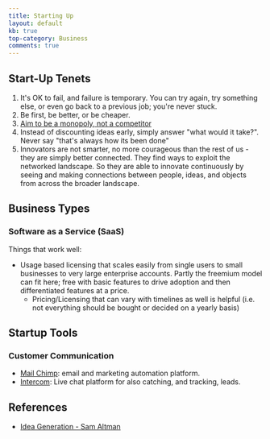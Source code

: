 ```yaml
---
title: Starting Up
layout: default
kb: true
top-category: Business
comments: true
---
```


## Start-Up Tenets 

1. It's OK to fail, and failure is temporary. You can try again, try something else, or even go back to a previous job; you're never stuck.
2. Be first, be better, or be cheaper.
3. [Aim to be a monopoly, not a competitor](https://www.youtube.com/watch?v=3Fx5Q8xGU8k)
4. Instead of discounting ideas early, simply answer "what would it take?". Never say "that's always how its been done"
5. Innovators are not smarter, no more courageous than the rest of us - they are simply better connected. They find ways to exploit the networked landscape. So they are able to innovate continuously by seeing and making connections between people, ideas, and objects from across the broader landscape.


## Business Types

### Software as a Service (SaaS)

Things that work well:
* Usage based licensing that scales easily from single users to small businesses to very large enterprise accounts. Partly the freemium model can fit here; free with basic features to drive adoption and then differentiated features at a price.
  + Pricing/Licensing that can vary with timelines as well is helpful (i.e. not everything should be bought or decided on a yearly basis)

## Startup Tools

### Customer Communication

* [Mail Chimp](https://mailchimp.com/): email and marketing automation platform.
* [Intercom](https://www.intercom.com/): Live chat platform for also catching, and tracking, leads.

## References

* [Idea Generation - Sam Altman](https://blog.samaltman.com/idea-generation)

